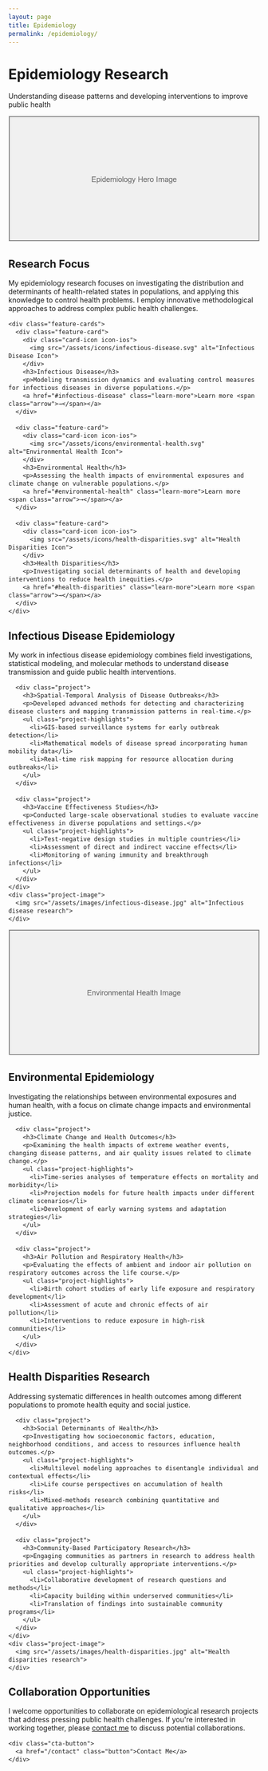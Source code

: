 ```yaml
---
layout: page
title: Epidemiology
permalink: /epidemiology/
---
```


<div class="hero-section">
  <div class="hero-content">
    <h1>Epidemiology Research</h1>
    <p>Understanding disease patterns and developing interventions to improve public health</p>
  </div>
  <div class="hero-image">
    <img src="/assets/images/epidemiology-hero.jpg" alt="Epidemiology visualization">
  </div>
</div>

<div class="section-container">
  <div class="section-divider"></div>
  
  <div class="feature-section">
    <h2>Research Focus</h2>
    <p>My epidemiology research focuses on investigating the distribution and determinants of health-related states in populations, and applying this knowledge to control health problems. I employ innovative methodological approaches to address complex public health challenges.</p>
    
    <div class="feature-cards">
      <div class="feature-card">
        <div class="card-icon icon-ios">
          <img src="/assets/icons/infectious-disease.svg" alt="Infectious Disease Icon">
        </div>
        <h3>Infectious Disease</h3>
        <p>Modeling transmission dynamics and evaluating control measures for infectious diseases in diverse populations.</p>
        <a href="#infectious-disease" class="learn-more">Learn more <span class="arrow">→</span></a>
      </div>
      
      <div class="feature-card">
        <div class="card-icon icon-ios">
          <img src="/assets/icons/environmental-health.svg" alt="Environmental Health Icon">
        </div>
        <h3>Environmental Health</h3>
        <p>Assessing the health impacts of environmental exposures and climate change on vulnerable populations.</p>
        <a href="#environmental-health" class="learn-more">Learn more <span class="arrow">→</span></a>
      </div>
      
      <div class="feature-card">
        <div class="card-icon icon-ios">
          <img src="/assets/icons/health-disparities.svg" alt="Health Disparities Icon">
        </div>
        <h3>Health Disparities</h3>
        <p>Investigating social determinants of health and developing interventions to reduce health inequities.</p>
        <a href="#health-disparities" class="learn-more">Learn more <span class="arrow">→</span></a>
      </div>
    </div>
  </div>
  
  <div class="section-divider"></div>
  
  <div class="project-section" id="infectious-disease">
    <div class="project-content">
      <h2>Infectious Disease Epidemiology</h2>
      <p>My work in infectious disease epidemiology combines field investigations, statistical modeling, and molecular methods to understand disease transmission and guide public health interventions.</p>
      
      <div class="project">
        <h3>Spatial-Temporal Analysis of Disease Outbreaks</h3>
        <p>Developed advanced methods for detecting and characterizing disease clusters and mapping transmission patterns in real-time.</p>
        <ul class="project-highlights">
          <li>GIS-based surveillance systems for early outbreak detection</li>
          <li>Mathematical models of disease spread incorporating human mobility data</li>
          <li>Real-time risk mapping for resource allocation during outbreaks</li>
        </ul>
      </div>
      
      <div class="project">
        <h3>Vaccine Effectiveness Studies</h3>
        <p>Conducted large-scale observational studies to evaluate vaccine effectiveness in diverse populations and settings.</p>
        <ul class="project-highlights">
          <li>Test-negative design studies in multiple countries</li>
          <li>Assessment of direct and indirect vaccine effects</li>
          <li>Monitoring of waning immunity and breakthrough infections</li>
        </ul>
      </div>
    </div>
    <div class="project-image">
      <img src="/assets/images/infectious-disease.jpg" alt="Infectious disease research">
    </div>
  </div>
  
  <div class="section-divider"></div>
  
  <div class="project-section" id="environmental-health">
    <div class="project-image">
      <img src="/assets/images/environmental-health.jpg" alt="Environmental health research">
    </div>
    <div class="project-content">
      <h2>Environmental Epidemiology</h2>
      <p>Investigating the relationships between environmental exposures and human health, with a focus on climate change impacts and environmental justice.</p>
      
      <div class="project">
        <h3>Climate Change and Health Outcomes</h3>
        <p>Examining the health impacts of extreme weather events, changing disease patterns, and air quality issues related to climate change.</p>
        <ul class="project-highlights">
          <li>Time-series analyses of temperature effects on mortality and morbidity</li>
          <li>Projection models for future health impacts under different climate scenarios</li>
          <li>Development of early warning systems and adaptation strategies</li>
        </ul>
      </div>
      
      <div class="project">
        <h3>Air Pollution and Respiratory Health</h3>
        <p>Evaluating the effects of ambient and indoor air pollution on respiratory outcomes across the life course.</p>
        <ul class="project-highlights">
          <li>Birth cohort studies of early life exposure and respiratory development</li>
          <li>Assessment of acute and chronic effects of air pollution</li>
          <li>Interventions to reduce exposure in high-risk communities</li>
        </ul>
      </div>
    </div>
  </div>
  
  <div class="section-divider"></div>
  
  <div class="project-section" id="health-disparities">
    <div class="project-content">
      <h2>Health Disparities Research</h2>
      <p>Addressing systematic differences in health outcomes among different populations to promote health equity and social justice.</p>
      
      <div class="project">
        <h3>Social Determinants of Health</h3>
        <p>Investigating how socioeconomic factors, education, neighborhood conditions, and access to resources influence health outcomes.</p>
        <ul class="project-highlights">
          <li>Multilevel modeling approaches to disentangle individual and contextual effects</li>
          <li>Life course perspectives on accumulation of health risks</li>
          <li>Mixed-methods research combining quantitative and qualitative approaches</li>
        </ul>
      </div>
      
      <div class="project">
        <h3>Community-Based Participatory Research</h3>
        <p>Engaging communities as partners in research to address health priorities and develop culturally appropriate interventions.</p>
        <ul class="project-highlights">
          <li>Collaborative development of research questions and methods</li>
          <li>Capacity building within underserved communities</li>
          <li>Translation of findings into sustainable community programs</li>
        </ul>
      </div>
    </div>
    <div class="project-image">
      <img src="/assets/images/health-disparities.jpg" alt="Health disparities research">
    </div>
  </div>
  
  <div class="section-divider"></div>
  
  <div class="collaboration-section">
    <h2>Collaboration Opportunities</h2>
    <p>I welcome opportunities to collaborate on epidemiological research projects that address pressing public health challenges. If you're interested in working together, please <a href="/contact">contact me</a> to discuss potential collaborations.</p>
    
    <div class="cta-button">
      <a href="/contact" class="button">Contact Me</a>
    </div>
  </div>
</div>

